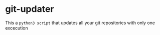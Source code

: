 # git-updater
This a `python3 script` that updates all your git repositories with only one excecution
